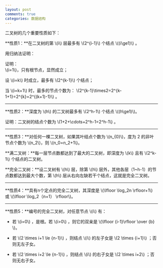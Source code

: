 ```yaml
---
layout: post
comments: true
categories: 数据结构
---
```


<script type="text/javascript" async src="https://cdn.mathjax.org/mathjax/latest/MathJax.js?config=TeX-MML-AM_CHTML"> </script>


二叉树的几个重要性质如下：  

**性质1：**在二叉树的第 \\(i\\) 层最多有 \\(2^{i-1}\\) 个结点 \\(\(i\ge1\)\\) 。  

用归纳法证明：  

证明：  
\\(i=1\\)，只有根节点，显然成立；  
  
设 \\(i=k\\) 时成立，最多有 \\(2^{k-1}\\) 个结点；  

当 \\(i=k+1\\) 时，最多的节点个数为： \\(2^{k-1}\times2=2^{k-1+1}=2^{k}=2^{\(k+1\)-1}\\) 。  

****

**性质2：**深度为 \\(h\\) 的二叉树最多有 \\(2^h-1\\) 个结点 \\(\(h\ge1\)\\)。  

证明：二叉树的结点个数为 \\(1+2+\cdots+2^h-1=2^h-1\\) 。  

****

**性质3：**对任何一棵二叉树，如果其叶结点个数为 \\(n\_{0}\\)，度为 2 的非叶节点个数为 \\(n\_2\\)，则  \\(n\_0=n\_2+1\\)。  

   **满二叉树：**每一层节点数都达到了最大的二叉树，即深度为 \\(k\\) 且有 \\(2^k-1\\) 个结点的二叉树。

   **完全二叉树：**设二叉树有 \\(h\\) 层，除第 \\(h\\) 层外，其他各层（1~h-1）的节点数都达到最大个数，第 \\(h\\) 层从右向左缺若干个结点，这就是完全二叉树。  

****

**性质4：**具有n个定点的完全二叉树，其深度是 \\(\lfloor \log\_2n \rfloor+1\\) 或 \\(\lfloor \log\_2（n+1） \rfloor\\)。  

****

**性质5：**编号的完全二叉树，对任意节点 \\(i\\) 有：   
 
- 若 \\(i=0\\) ，是根。若 \\(i>0\\) ，则它的双亲是  \\(\lfloor {i-1}\rfloor \over {b} \\)。  

- 若 \\(2 \times i+1 \le {n-1}\\) ，则结点 \\(i\\) 的左子女是 \\(2 \times {i+1}\\) ；否则无左子女。  

- 若 \\(2 \times i+2 \le {n-1}\\) ，则结点 \\(i\\) 的右子女是 \\(2 \times i+2\\) ；否则无右子女。  

